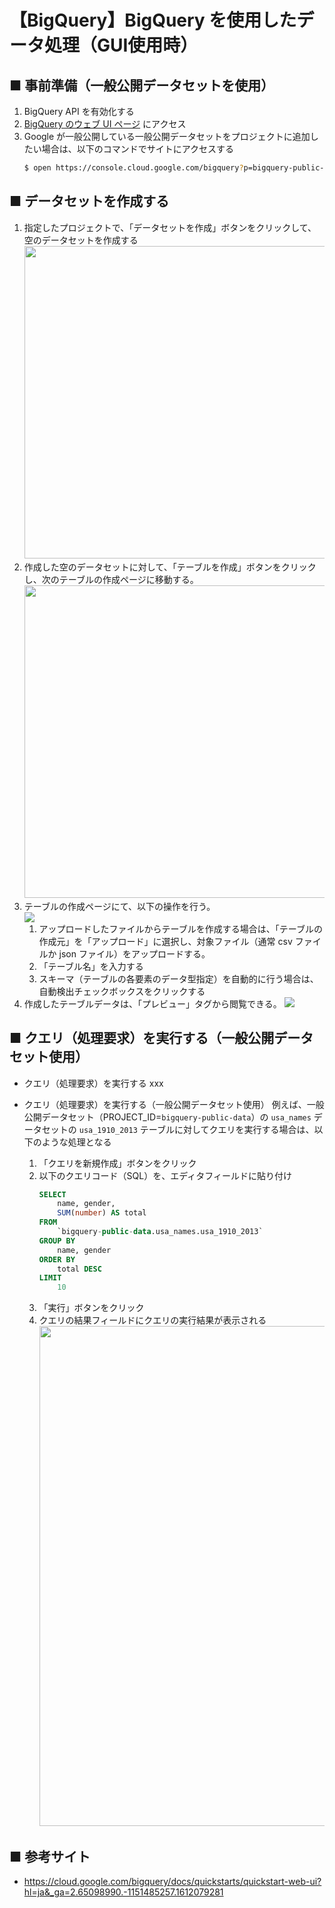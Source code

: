 # 【BigQuery】BigQuery を使用したデータ処理（GUI使用時）

## ■ 事前準備（一般公開データセットを使用）
1. BigQuery API を有効化する
1. [BigQuery のウェブ UI ページ](https://console.cloud.google.com/bigquery?hl=ja&project=my-project2-303004) にアクセス<br>
1. Google が一般公開している一般公開データセットをプロジェクトに追加したい場合は、以下のコマンドでサイトにアクセスする<br>
    ```sh
    $ open https://console.cloud.google.com/bigquery?p=bigquery-public-data&page=project
    ```

## ■ データセットを作成する

1. 指定したプロジェクトで、「データセットを作成」ボタンをクリックして、空のデータセットを作成する<br>
    <img src="https://user-images.githubusercontent.com/25688193/106879123-18f01880-671e-11eb-96b3-831667955381.png" width="500"><br>
1. 作成した空のデータセットに対して、「テーブルを作成」ボタンをクリックし、次のテーブルの作成ページに移動する。<br>
    <img src="https://user-images.githubusercontent.com/25688193/106879156-21e0ea00-671e-11eb-85fb-58dcdf4e9aee.png" width="500"><br>
1. テーブルの作成ページにて、以下の操作を行う。<br>
    <img src="https://user-images.githubusercontent.com/25688193/106880922-48078980-6720-11eb-8563-2490bb2a0085.png" width=""><br>
    1. アップロードしたファイルからテーブルを作成する場合は、「テーブルの作成元」を「アップロード」に選択し、対象ファイル（通常 csv ファイルか json ファイル）をアップロードする。
    1. 「テーブル名」を入力する
    1. スキーマ（テーブルの各要素のデータ型指定）を自動的に行う場合は、自動検出チェックボックスをクリックする
    <!--
    1. スキーマ（テーブルの各要素のデータ型指定）を「テキストとして編集ボタン」をクリックし、以下のようなスキーマ定義を入力する。
        ```sql
        POM:integer,Description:string,Length:float
        ```
    -->
1. 作成したテーブルデータは、「プレビュー」タグから閲覧できる。
    <img src="https://user-images.githubusercontent.com/25688193/106881667-2bb81c80-6721-11eb-8bae-5ee9a635e3fe.png" width=""><br>


## ■ クエリ（処理要求）を実行する（一般公開データセット使用）

- クエリ（処理要求）を実行する
    xxx

- クエリ（処理要求）を実行する（一般公開データセット使用）
    例えば、一般公開データセット（PROJECT_ID=`bigquery-public-data`）の `usa_names` データセットの `usa_1910_2013` テーブルに対してクエリを実行する場合は、以下のような処理となる<br>
    1. 「クエリを新規作成」ボタンをクリック<br>
    1. 以下のクエリコード（SQL）を、エディタフィールドに貼り付け<br>
        ```sql
        SELECT
            name, gender,
            SUM(number) AS total
        FROM
            `bigquery-public-data.usa_names.usa_1910_2013`
        GROUP BY
            name, gender
        ORDER BY
            total DESC
        LIMIT
            10
        ```
    1. 「実行」ボタンをクリック<br>
    1. クエリの結果フィールドにクエリの実行結果が表示される<br>
        <img src="https://user-images.githubusercontent.com/25688193/106378265-b2e65700-63e6-11eb-95ee-66164f6fd17f.png" width="800">

## ■ 参考サイト
- https://cloud.google.com/bigquery/docs/quickstarts/quickstart-web-ui?hl=ja&_ga=2.65098990.-1151485257.1612079281
